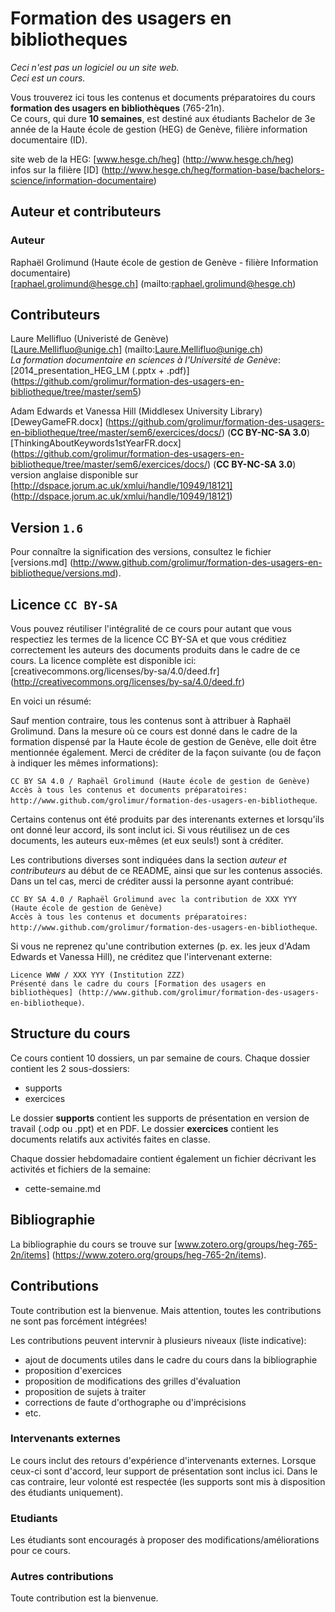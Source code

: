# Formation des usagers en bibliotheques

*Ceci n'est pas un logiciel ou un site web.*<br/>
*Ceci est un cours.*

Vous trouverez ici tous les contenus et documents préparatoires du cours **formation des usagers en bibliothèques** (765-21n).<br/>
Ce cours, qui dure **10 semaines**, est destiné aux étudiants Bachelor de 3e année de la Haute école de gestion (HEG) de Genève, filière information documentaire (ID).

site web de la HEG: [www.hesge.ch/heg] (http://www.hesge.ch/heg)<br/>
infos sur la filière [ID] (http://www.hesge.ch/heg/formation-base/bachelors-science/information-documentaire)


## Auteur et contributeurs

### Auteur
Raphaël Grolimund (Haute école de gestion de Genève - filière Information documentaire)<br/>
[raphael.grolimund@hesge.ch] (mailto:raphael.grolimund@hesge.ch)<br/>

## Contributeurs
Laure Mellifluo (Univeristé de Genève)<br/>
[Laure.Mellifluo@unige.ch] (mailto:Laure.Mellifluo@unige.ch)<br/>
*La formation documentaire en sciences à l'Université de Genève*: [2014_presentation_HEG_LM (.pptx + .pdf)] (https://github.com/grolimur/formation-des-usagers-en-bibliotheque/tree/master/sem5)

Adam Edwards et Vanessa Hill (Middlesex University Library)<br/>
[DeweyGameFR.docx] (https://github.com/grolimur/formation-des-usagers-en-bibliotheque/tree/master/sem6/exercices/docs/) (**CC BY-NC-SA 3.0**)<br/>
[ThinkingAboutKeywords1stYearFR.docx] (https://github.com/grolimur/formation-des-usagers-en-bibliotheque/tree/master/sem6/exercices/docs/) (**CC BY-NC-SA 3.0**)<br/>
version anglaise disponible sur [http://dspace.jorum.ac.uk/xmlui/handle/10949/18121] (http://dspace.jorum.ac.uk/xmlui/handle/10949/18121)

## Version `1.6`

Pour connaître la signification des versions, consultez le fichier [versions.md] (http://www.github.com/grolimur/formation-des-usagers-en-bibliotheque/versions.md).


## Licence `CC BY-SA`

Vous pouvez réutiliser l'intégralité de ce cours pour autant que vous respectiez les termes de la licence CC BY-SA et que vous créditiez correctement les auteurs des documents produits dans le cadre de ce cours.
La licence complète est disponible ici: [creativecommons.org/licenses/by-sa/4.0/deed.fr] (http://creativecommons.org/licenses/by-sa/4.0/deed.fr)

En voici un résumé:

Sauf mention contraire, tous les contenus sont à attribuer à Raphaël Grolimund. Dans la mesure où ce cours est donné dans le cadre de la formation dispensé par la Haute école de gestion de Genève, elle doit être mentionnée également.
Merci de créditer de la façon suivante (ou de façon à indiquer les mêmes informations):

`CC BY SA 4.0 / Raphaël Grolimund (Haute école de gestion de Genève)`<br/>
`Accès à tous les contenus et documents préparatoires: http://www.github.com/grolimur/formation-des-usagers-en-bibliotheque`.

Certains contenus ont été produits par des interenants externes et lorsqu'ils ont donné leur accord, ils sont inclut ici.
Si vous réutilisez un de ces documents, les auteurs eux-mêmes (et eux seuls!) sont à créditer.

Les contributions diverses sont indiquées dans la section *auteur et contributeurs* au début de ce README, ainsi que sur les contenus associés.
Dans un tel cas, merci de créditer aussi la personne ayant contribué:

`CC BY SA 4.0 / Raphaël Grolimund avec la contribution de XXX YYY (Haute école de gestion de Genève)`<br/>
`Accès à tous les contenus et documents préparatoires: http://www.github.com/grolimur/formation-des-usagers-en-bibliotheque`.

Si vous ne reprenez qu'une contribution externes (p. ex. les jeux d'Adam Edwards et Vanessa Hill), ne créditez que l'intervenant externe:

`Licence WWW / XXX YYY (Institution ZZZ)`<br/>
`Présenté dans le cadre du cours [Formation des usagers en bibliothèques] (http://www.github.com/grolimur/formation-des-usagers-en-bibliotheque)`.


## Structure du cours

Ce cours contient 10 dossiers, un par semaine de cours.
Chaque dossier contient les 2 sous-dossiers:

* supports
* exercices

Le dossier **supports** contient les supports de présentation en version de travail (.odp ou .ppt) et en PDF.
Le dossier **exercices** contient les documents relatifs aux activités faites en classe.

Chaque dossier hebdomadaire contient également un fichier décrivant les activités et fichiers de la semaine:

* cette-semaine.md


## Bibliographie

La bibliographie du cours se trouve sur [www.zotero.org/groups/heg-765-2n/items] (https://www.zotero.org/groups/heg-765-2n/items).


## Contributions

Toute contribution est la bienvenue.
Mais attention, toutes les contributions ne sont pas forcément intégrées!

Les contributions peuvent intervnir à plusieurs niveaux (liste indicative):

* ajout de documents utiles dans le cadre du cours dans la bibliographie
* proposition d'exercices
* proposition de modifications des grilles d'évaluation
* proposition de sujets à traiter
* corrections de faute d'orthographe ou d'imprécisions
* etc.

### Intervenants externes
Le cours inclut des retours d'expérience d'intervenants externes. Lorsque ceux-ci sont d'accord, leur support de présentation sont inclus ici.
Dans le cas contraire, leur volonté est respectée (les supports sont mis à disposition des étudiants uniquement).

### Etudiants
Les étudiants sont encouragés à proposer des modifications/améliorations pour ce cours.

### Autres contributions
Toute contribution est la bienvenue.


